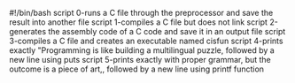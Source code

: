 #!/bin/bash
script 0-runs a C file through the preprocessor and save the result into another file
script 1-compiles a C file but does not link
script 2-generates the assembly code of a C code and save it in an output file
script 3-compiles a C file and creates an executable named cisfun
script 4-prints exactly "Programming is like building a multilingual puzzle, followed by a new line using puts
script 5-prints exactly with proper grammar, but the outcome is a piece of art,, followed by a new line using printf function

